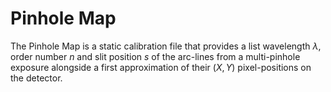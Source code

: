 # Pinhole Map

The Pinhole Map is a static calibration file that provides a list wavelength $\lambda$, order number $n$ and slit position $s$ of the arc-lines from a multi-pinhole exposure alongside a first approximation of their ($X, Y$) pixel-positions on the detector.
